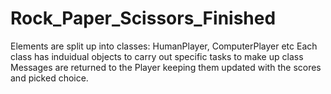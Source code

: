 # Rock_Paper_Scissors_Finished
Elements are split up into classes: HumanPlayer, ComputerPlayer etc
Each class has induidual objects to carry out specific tasks to make up class 
Messages are returned to the Player keeping them updated with the scores and picked choice.
